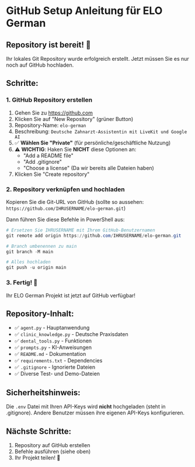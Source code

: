 # GitHub Setup Anleitung für ELO German

## Repository ist bereit! 🎉

Ihr lokales Git Repository wurde erfolgreich erstellt. Jetzt müssen Sie es nur noch auf GitHub hochladen.

## Schritte:

### 1. GitHub Repository erstellen
1. Gehen Sie zu https://github.com
2. Klicken Sie auf "New Repository" (grüner Button)
3. Repository-Name: `elo-german`
4. Beschreibung: `Deutsche Zahnarzt-Assistentin mit LiveKit und Google AI`
5. ✅ **Wählen Sie "Private"** (für persönliche/geschäftliche Nutzung)
6. ⚠️ **WICHTIG**: Haken Sie **NICHT** diese Optionen an:
   - "Add a README file"
   - "Add .gitignore" 
   - "Choose a license"
   (Da wir bereits alle Dateien haben)
7. Klicken Sie "Create repository"

### 2. Repository verknüpfen und hochladen
Kopieren Sie die Git-URL von GitHub (sollte so aussehen: `https://github.com/IHRUSERNAME/elo-german.git`)

Dann führen Sie diese Befehle in PowerShell aus:

```powershell
# Ersetzen Sie IHRUSERNAME mit Ihrem GitHub-Benutzernamen
git remote add origin https://github.com/IHRUSERNAME/elo-german.git

# Branch umbenennen zu main
git branch -M main

# Alles hochladen
git push -u origin main
```

### 3. Fertig! 🎉
Ihr ELO German Projekt ist jetzt auf GitHub verfügbar!

## Repository-Inhalt:
- ✅ `agent.py` - Hauptanwendung
- ✅ `clinic_knowledge.py` - Deutsche Praxisdaten
- ✅ `dental_tools.py` - Funktionen
- ✅ `prompts.py` - KI-Anweisungen
- ✅ `README.md` - Dokumentation
- ✅ `requirements.txt` - Dependencies
- ✅ `.gitignore` - Ignorierte Dateien
- ✅ Diverse Test- und Demo-Dateien

## Sicherheitshinweis:
Die `.env` Datei mit Ihren API-Keys wird **nicht** hochgeladen (steht in .gitignore).
Andere Benutzer müssen ihre eigenen API-Keys konfigurieren.

## Nächste Schritte:
1. Repository auf GitHub erstellen
2. Befehle ausführen (siehe oben)
3. Ihr Projekt teilen! 🚀
